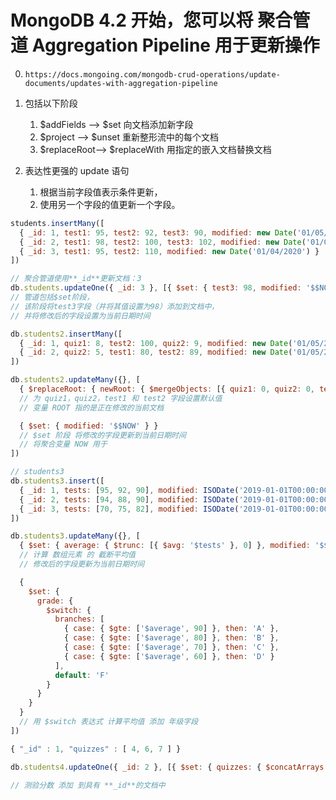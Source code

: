# MongoDB 4.2 开始，您可以将 聚合管道 Aggregation Pipeline 用于更新操作

0. `https://docs.mongoing.com/mongodb-crud-operations/update-documents/updates-with-aggregation-pipeline`
1. 包括以下阶段

   1. $addFields  --> $set          向文档添加新字段
   2. $project    --> $unset        重新整形流中的每个文档
   3. $replaceRoot--> $replaceWith  用指定的嵌入文档替换文档

2. 表达性更强的 update 语句
   1. 根据当前字段值表示条件更新，
   2. 使用另一个字段的值更新一个字段。

```js
students.insertMany([
  { _id: 1, test1: 95, test2: 92, test3: 90, modified: new Date('01/05/2020') },
  { _id: 2, test1: 98, test2: 100, test3: 102, modified: new Date('01/05/2020') },
  { _id: 3, test1: 95, test2: 110, modified: new Date('01/04/2020') }
])

// 聚合管道使用**_id**更新文档：3
db.students.updateOne({ _id: 3 }, [{ $set: { test3: 98, modified: '$$NOW' } }])
// 管道包括$set阶段，
// 该阶段将test3字段（并将其值设置为98）添加到文档中，
// 并将修改后的字段设置为当前日期时间

db.students2.insertMany([
  { _id: 1, quiz1: 8, test2: 100, quiz2: 9, modified: new Date('01/05/2020') },
  { _id: 2, quiz2: 5, test1: 80, test2: 89, modified: new Date('01/05/2020') }
])

db.students2.updateMany({}, [
  { $replaceRoot: { newRoot: { $mergeObjects: [{ quiz1: 0, quiz2: 0, test1: 0, test2: 0 }, '$$ROOT'] } } },
  // 为 quiz1，quiz2，test1 和 test2 字段设置默认值
  // 变量 ROOT 指的是正在修改的当前文档

  { $set: { modified: '$$NOW' } }
  // $set 阶段 将修改的字段更新到当前日期时间
  // 将聚合变量 NOW 用于
])

// students3
db.students3.insert([
  { _id: 1, tests: [95, 92, 90], modified: ISODate('2019-01-01T00:00:00Z') },
  { _id: 2, tests: [94, 88, 90], modified: ISODate('2019-01-01T00:00:00Z') },
  { _id: 3, tests: [70, 75, 82], modified: ISODate('2019-01-01T00:00:00Z') }
])

db.students3.updateMany({}, [
  { $set: { average: { $trunc: [{ $avg: '$tests' }, 0] }, modified: '$$NOW' } },
  // 计算 数组元素 的 截断平均值
  // 修改后的字段更新为当前日期时间

  {
    $set: {
      grade: {
        $switch: {
          branches: [
            { case: { $gte: ['$average', 90] }, then: 'A' },
            { case: { $gte: ['$average', 80] }, then: 'B' },
            { case: { $gte: ['$average', 70] }, then: 'C' },
            { case: { $gte: ['$average', 60] }, then: 'D' }
          ],
          default: 'F'
        }
      }
    }
  }
  // 用 $switch 表达式 计算平均值 添加 年级字段
])

{ "_id" : 1, "quizzes" : [ 4, 6, 7 ] }

db.students4.updateOne({ _id: 2 }, [{ $set: { quizzes: { $concatArrays: ['$quizzes', [8, 6]] } } }])

// 测验分数 添加 到具有 **_id**的文档中
```
